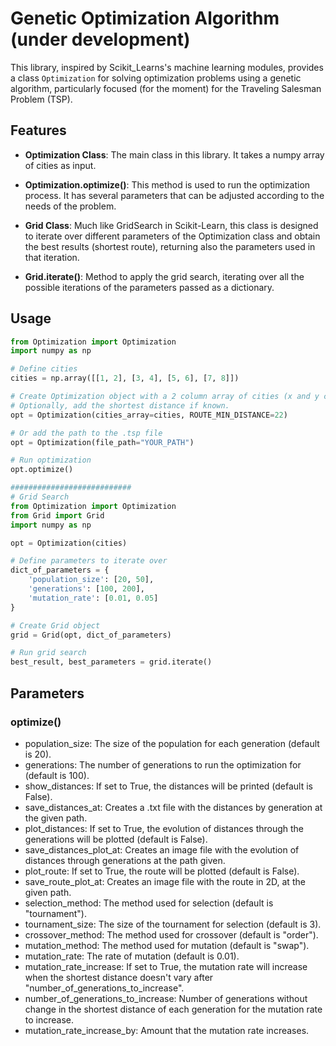 # Genetic Optimization Algorithm (under development)

This library, inspired by Scikit_Learns's machine learning modules, provides a class `Optimization` for solving optimization problems using a genetic algorithm, particularly focused (for the moment) for the Traveling Salesman Problem (TSP).

## Features

- **Optimization Class**: The main class in this library. It takes a numpy array of cities as input.

- **Optimization.optimize()**: This method is used to run the optimization process. It has several parameters that can be adjusted according to the needs of the problem.

- **Grid Class**: Much like GridSearch in Scikit-Learn, this class is designed to iterate over different parameters of the Optimization class and obtain the best results (shortest route), returning also the parameters used in that iteration.
  
- **Grid.iterate()**: Method to apply the grid search, iterating over all the possible iterations of the parameters passed as a dictionary. 


## Usage

```python
from Optimization import Optimization
import numpy as np

# Define cities
cities = np.array([[1, 2], [3, 4], [5, 6], [7, 8]])

# Create Optimization object with a 2 column array of cities (x and y coordinates). 
# Optionally, add the shortest distance if known.
opt = Optimization(cities_array=cities, ROUTE_MIN_DISTANCE=22)

# Or add the path to the .tsp file
opt = Optimization(file_path="YOUR_PATH")

# Run optimization
opt.optimize()

###########################
# Grid Search
from Optimization import Optimization
from Grid import Grid
import numpy as np

opt = Optimization(cities)

# Define parameters to iterate over
dict_of_parameters = {
    'population_size': [20, 50],
    'generations': [100, 200],
    'mutation_rate': [0.01, 0.05]
}

# Create Grid object
grid = Grid(opt, dict_of_parameters)

# Run grid search
best_result, best_parameters = grid.iterate()
```

## Parameters
### **optimize()**
- population_size: The size of the population for each generation (default is 20).
- generations: The number of generations to run the optimization for (default is 100).
- show_distances: If set to True, the distances will be printed (default is False).
- save_distances_at: Creates a .txt file with the distances by generation at the given path.
- plot_distances: If set to True, the evolution of distances through the generations will be plotted (default is False).
- save_distances_plot_at: Creates an image file with the evolution of distances through generations at the path given. 
- plot_route: If set to True, the route will be plotted (default is False).
- save_route_plot_at: Creates an image file with the route in 2D, at the given path.
- selection_method: The method used for selection (default is "tournament").
- tournament_size: The size of the tournament for selection (default is 3).
- crossover_method: The method used for crossover (default is "order").
- mutation_method: The method used for mutation (default is "swap").
- mutation_rate: The rate of mutation (default is 0.01).
- mutation_rate_increase: If set to True, the mutation rate will increase when the shortest distance doesn't vary after "number_of_generations_to_increase".
- number_of_generations_to_increase: Number of generations without change in the shortest distance of each generation for the mutation rate to increase.
- mutation_rate_increase_by: Amount that the mutation rate increases.

